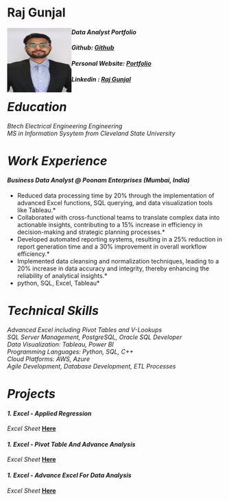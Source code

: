 # Raj Gunjal
<img align ="Left" width="150" height="150" src="https://github.com/raj06091997/Portfolio/blob/main/IMG_4831.JPG">

#### *Data Analyst Portfolio*
#### *Github: [Github](https://github.com/raj06091997/Portfolio)* 
#### *Personal Website: [Portfolio](https://www.datascienceportfol.io/RajG)*
#### *Linkedin : [Raj Gunjal](https://www.linkedin.com/in/raj-gunjal-110724138/)* <br />

# *Education* <br/>
*Btech Electrical Engineering Engineering* <br/>
*MS in Information Sysytem from Cleveland State University* <br/>

# *Work Experience* <br/>
#### *Business Data Analyst @ Poonam Enterprises (Mumbai, India)*
*	Reduced data processing time by 20% through the implementation of advanced Excel functions, SQL querying, and data visualization tools like Tableau.* <br/>
*	Collaborated with cross-functional teams to translate complex data into actionable insights, contributing to a 15% increase in efficiency in decision-making and strategic planning processes.* <br/>
*	Developed automated reporting systems, resulting in a 25% reduction in report generation time and a 30% improvement in overall workflow efficiency.* <br/>
*	Implemented data cleansing and normalization techniques, leading to a 20% increase in data accuracy and integrity, thereby enhancing the reliability of analytical insights.* <br/>
* python, SQL, Excel, Tableau* <br/>

# *Technical Skills* <br/>
*Advanced Excel including Pivot Tables and V-Lookups* <br/>
*SQL Server Management, PostgreSQL, Oracle SQL Developer* <br/>
*Data Visualization: Tableau, Power BI* <br/>
*Programming Languages: Python, SQL, C++* <br/>
*Cloud Platforms: AWS, Azure* <br/>
*Agile Development, Database Development, ETL Processes* <br/>

# *Projects* <br/>
#### *1.* *Excel - Applied Regression* 
*Excel Sheet* **[Here](https://github.com/raj06091997/Portfolio/blob/main/Excel_Applied%20Regression.xlsx)** <br/>

#### *1.* *Excel - Pivot Table And Advance Analysis* 
*Excel Sheet* **[Here](https://github.com/raj06091997/Portfolio/blob/main/Excel-%20Piviot%20Tables%20and%20advance%20analysis.xlsx)** <br/>

#### *1.* *Excel - Advance Excel For Data Analysis* 
*Excel Sheet* **[Here](https://github.com/raj06091997/Portfolio/blob/main/Advanced%20Excel%20For%20Data%20Analysis.xlsx)** <br/>
